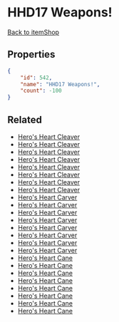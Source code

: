 # HHD17 Weapons!

<no description available>

[Back to itemShop](../item-shops.md)

## Properties

```json
{
    "id": 542,
    "name": "HHD17 Weapons!",
    "count": -100
}
```

## Related

- [Hero's Heart Cleaver](../items/16970-hero-s-heart-cleaver.md)
- [Hero's Heart Cleaver](../items/16971-hero-s-heart-cleaver.md)
- [Hero's Heart Cleaver](../items/16972-hero-s-heart-cleaver.md)
- [Hero's Heart Cleaver](../items/16973-hero-s-heart-cleaver.md)
- [Hero's Heart Cleaver](../items/16974-hero-s-heart-cleaver.md)
- [Hero's Heart Cleaver](../items/16975-hero-s-heart-cleaver.md)
- [Hero's Heart Cleaver](../items/16976-hero-s-heart-cleaver.md)
- [Hero's Heart Cleaver](../items/16977-hero-s-heart-cleaver.md)
- [Hero's Heart Carver](../items/16978-hero-s-heart-carver.md)
- [Hero's Heart Carver](../items/16979-hero-s-heart-carver.md)
- [Hero's Heart Carver](../items/16980-hero-s-heart-carver.md)
- [Hero's Heart Carver](../items/16981-hero-s-heart-carver.md)
- [Hero's Heart Carver](../items/16982-hero-s-heart-carver.md)
- [Hero's Heart Carver](../items/16983-hero-s-heart-carver.md)
- [Hero's Heart Carver](../items/16984-hero-s-heart-carver.md)
- [Hero's Heart Carver](../items/16985-hero-s-heart-carver.md)
- [Hero's Heart Cane](../items/16986-hero-s-heart-cane.md)
- [Hero's Heart Cane](../items/16987-hero-s-heart-cane.md)
- [Hero's Heart Cane](../items/16988-hero-s-heart-cane.md)
- [Hero's Heart Cane](../items/16989-hero-s-heart-cane.md)
- [Hero's Heart Cane](../items/16990-hero-s-heart-cane.md)
- [Hero's Heart Cane](../items/16991-hero-s-heart-cane.md)
- [Hero's Heart Cane](../items/16992-hero-s-heart-cane.md)
- [Hero's Heart Cane](../items/16993-hero-s-heart-cane.md)

